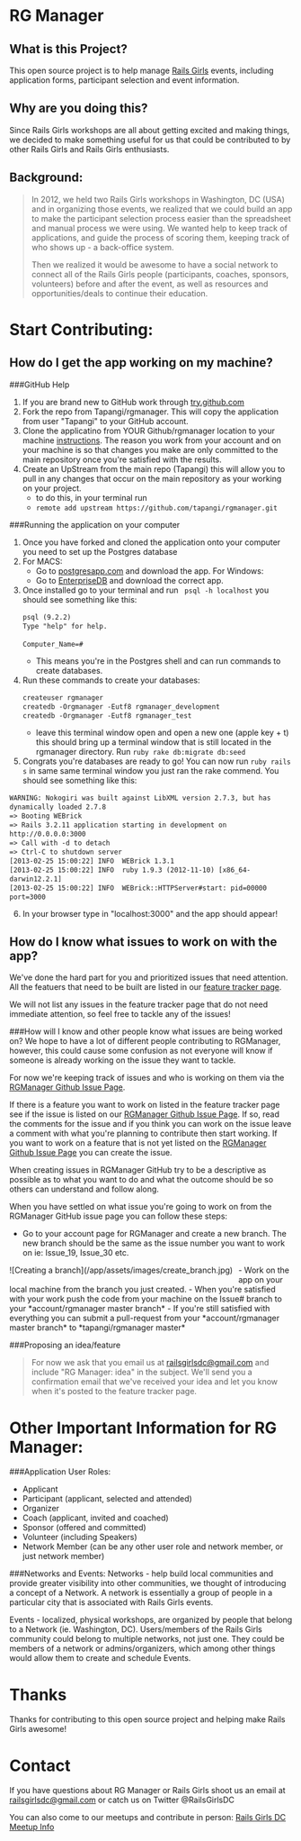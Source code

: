 RG Manager
===========

What is this Project?
---------------------
This open source project is to help manage [Rails Girls](http://railsgirls.com/) events, including application forms, participant selection and event information.  

Why are you doing this?
-----------------------
Since Rails Girls workshops are all about getting excited and making things, we decided to make something useful for us that could be contributed to by other Rails Girls and Rails Girls enthusiasts.

Background:
-----------
>In 2012, we held two Rails Girls workshops in Washington, DC (USA) and in organizing those events, we realized that we could build an app to make the participant selection process easier than the spreadsheet and manual process we were using. We wanted help to keep track of applications, and guide the process of scoring them, keeping track of who shows up - a back-office system.
>
>Then we realized it would be awesome to have a social network to connect all of the Rails Girls people (participants, coaches, sponsors, volunteers) before and after the event, as well as resources and opportunities/deals to continue their education.

Start Contributing:
====================
How do I get the app working on my machine?
-------------------------------------------
###GitHub Help
1. If you are brand new to GitHub work through [try.github.com](try.github.com)
2. Fork the repo from Tapangi/rgmanager.  This will copy the application from user "Tapangi" to your GitHub account.  
3. Clone the applicatino from YOUR Github/rgmanager location to your machine [instructions](https://help.github.com/articles/fork-a-repo).  The reason you work from your account and on your machine is so that changes you make are only committed to the main repository once you're satisfied with the results.
4. Create an UpStream from the main repo (Tapangi) this will allow you to pull in any changes that occur on the main repository as your working on your project.
    - to do this, in your terminal run
    - ```remote add upstream https://github.com/tapangi/rgmanager.git```

###Running the application on your computer
1. Once you have forked and cloned the application onto your computer you need to set up the Postgres database
2. For MACS: 
    - Go to [postgresapp.com](http://postgresapp.com/) and download the app.
For Windows:
    - Go to [EnterpriseDB](http://www.enterprisedb.com/products-services-training/pgdownload#windows) and download the correct app.
3. Once installed go to your terminal and run ``` psql -h localhost``` you should see something like this: 
    ```
    psql (9.2.2)
    Type "help" for help.

    Computer_Name=# 
    ```
    - This means you're in the Postgres shell and can run commands to create databases.
4. Run these commands to create your databases:
    ```
    createuser rgmanager
    createdb -Orgmanager -Eutf8 rgmanager_development
    createdb -Orgmanager -Eutf8 rgmanager_test
    ```
    - leave this terminal window open and open a new one (apple key + t) this should bring up a terminal window that is still located in the rgmanager directory. Run ```ruby rake db:migrate db:seed```
5. Congrats you're databases are ready to go! You can now run ```ruby rails s``` in same same terminal window you just ran the rake commend.  You should see something like this:
```
WARNING: Nokogiri was built against LibXML version 2.7.3, but has dynamically loaded 2.7.8
=> Booting WEBrick
=> Rails 3.2.11 application starting in development on http://0.0.0.0:3000
=> Call with -d to detach
=> Ctrl-C to shutdown server
[2013-02-25 15:00:22] INFO  WEBrick 1.3.1
[2013-02-25 15:00:22] INFO  ruby 1.9.3 (2012-11-10) [x86_64-darwin12.2.1]
[2013-02-25 15:00:22] INFO  WEBrick::HTTPServer#start: pid=00000 port=3000
```
6.  In your browser type in "localhost:3000" and the app should appear!

How do I know what issues to work on with the app?
--------------------------------------------------
We've done the hard part for you and prioritized issues that need attention.  All the featuers that need to be built are listed in our [feature tracker page](https://www.pivotaltracker.com/projects/700251/).

We will not list any issues in the feature tracker page that do not need immediate attention, so feel free to tackle any of the issues!

###How will I know and other people know what issues are being worked on?
We hope to have a lot of different people contributing to RGManager, however, this could cause some confusion as not everyone will know if someone is already working on the issue they want to tackle.

For now we're keeping track of issues and who is working on them via the [RGManager Github Issue Page](https://github.com/tapangi/rgmanager/issues?state=open).

If there is a feature you want to work on listed in the feature tracker page see if the issue is listed on our [RGManager Github Issue Page](https://github.com/tapangi/rgmanager/issues?state=open).  If so, read the comments for the issue and if you think you can work on the issue leave a comment with what you're planning to contribute then start working. If you want to work on a feature that is not yet listed on the [RGManager Github Issue Page](https://github.com/tapangi/rgmanager/issues?state=open) you can create the issue.

When creating issues in RGManager GitHub try to be a descriptive as possible as to what you want to do and what the outcome should be so others can understand and follow along.

When you have settled on what issue you're going to work on from the RGManager GitHub issue page you can follow these steps:
- Go to your account page for RGManager and create a new branch.  The new branch should be the same as the issue number you want to work on ie: Issue_19, Issue_30 etc. 
<div style="float:left;margin:0 10px 10px 0" markdown="1">
![Creating a branch](/app/assets/images/create_branch.jpg)</div>
- Work on the app on your local machine from the branch you just created.
- When you're satisfied with your work push the code from your machine on the Issue# branch to your *account/rgmanager master branch*
- If you're still satisfied with everything you can submit a pull-request from your *account/rgmanager master branch* to *tapangi/rgmanager master*

###Proposing an idea/feature
>For now we ask that you email us at railsgirlsdc@gmail.com and include "RG Manager: idea" in the subject.  We'll send you a confirmation email that we've received your idea and let you know when it's posted to the feature tracker page.


Other Important Information for RG Manager:
===========================================
###Application User Roles:
-  Applicant
-  Participant (applicant, selected and attended)
-  Organizer
-  Coach (applicant, invited and coached)
-  Sponsor (offered and committed)
-  Volunteer (including Speakers)
-  Network Member (can be any other user role and network member, or just network member)

###Networks and Events:
Networks - help build local communities and provide greater visibility into other communities, we thought of introducing a concept of a Network. A network is essentially a group of people in a particular city that is associated with Rails Girls events. 

Events - localized, physical workshops, are organized by people that belong to a Network (ie. Washington, DC). Users/members of the Rails Girls community could belong to multiple networks, not just one. They could be members of a network or admins/organizers, which among other things would allow them to create and schedule Events. 

Thanks
=======
Thanks for contributing to this open source project and helping make Rails Girls awesome!  

Contact
========
If you have questions about RG Manager or Rails Girls shoot us an email at railsgirlsdc@gmail.com or catch us on Twitter @RailsGirlsDC

You can also come to our meetups and contribute in person: [Rails Girls DC Meetup Info](http://www.meetup.com/Rails-Girls/Washington-DC/)
